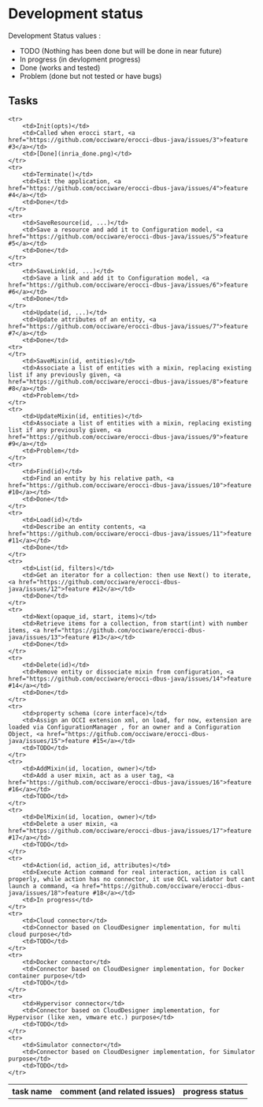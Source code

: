 # Development status
Development Status values :
* TODO (Nothing has been done but will be done in near future)
* In progress (in devlopment progress)
* Done (works and tested)
* Problem (done but not tested or have bugs)

## Tasks
<table>
    <th>task name</th>
    <th>comment (and related issues)</th>
    <th>progress status</th>
    
    <tr>
        <td>Init(opts)</td>
        <td>Called when erocci start, <a href="https://github.com/occiware/erocci-dbus-java/issues/3">feature #3</a></td>
        <td>[Done](inria_done.png)</td>
    </tr>
    <tr>
        <td>Terminate()</td>
        <td>Exit the application, <a href="https://github.com/occiware/erocci-dbus-java/issues/4">feature #4</a></td>
        <td>Done</td>
    </tr>
    <tr>
        <td>SaveResource(id, ...)</td>
        <td>Save a resource and add it to Configuration model, <a href="https://github.com/occiware/erocci-dbus-java/issues/5">feature #5</a></td>
        <td>Done</td>
    </tr> 
    <tr>
        <td>SaveLink(id, ...)</td>
        <td>Save a link and add it to Configuration model, <a href="https://github.com/occiware/erocci-dbus-java/issues/6">feature #6</a></td>
        <td>Done</td>
    </tr>
        <td>Update(id, ...)</td>
        <td>Update attributes of an entity, <a href="https://github.com/occiware/erocci-dbus-java/issues/7">feature #7</a></td>
        <td>Done</td>
    <tr>
    </tr>
        <td>SaveMixin(id, entities)</td>
        <td>Associate a list of entities with a mixin, replacing existing list if any previously given, <a href="https://github.com/occiware/erocci-dbus-java/issues/8">feature #8</a></td>
        <td>Problem</td>
    </tr>
    <tr>
        <td>UpdateMixin(id, entities)</td>
        <td>Associate a list of entities with a mixin, replacing existing list if any previously given, <a href="https://github.com/occiware/erocci-dbus-java/issues/9">feature #9</a></td>
        <td>Problem</td>
    </tr>
    <tr>
        <td>Find(id)</td>
        <td>Find an entity by his relative path, <a href="https://github.com/occiware/erocci-dbus-java/issues/10">feature #10</a></td>
        <td>Done</td>
    </tr>
    <tr>
        <td>Load(id)</td>
        <td>Describe an entity contents, <a href="https://github.com/occiware/erocci-dbus-java/issues/11">feature #11</a></td>
        <td>Done</td>
    </tr>
    <tr>
        <td>List(id, filters)</td>
        <td>Get an iterator for a collection: then use Next() to iterate, <a href="https://github.com/occiware/erocci-dbus-java/issues/12">feature #12</a></td>
        <td>Done</td>
    </tr>
    <tr>
        <td>Next(opaque_id, start, items)</td>
        <td>Retrieve items for a collection, from start(int) with number items, <a href="https://github.com/occiware/erocci-dbus-java/issues/13">feature #13</a></td>
        <td>Done</td>
    </tr>
    <tr>
        <td>Delete(id)</td>
        <td>Remove entity or dissociate mixin from configuration, <a href="https://github.com/occiware/erocci-dbus-java/issues/14">feature #14</a></td>
        <td>Done</td>
    </tr>
    <tr>
        <td>property schema (core interface)</td>
        <td>Assign an OCCI extension xml, on load, for now, extension are loaded via ConfigurationManager , for an owner and a Configuration Object, <a href="https://github.com/occiware/erocci-dbus-java/issues/15">feature #15</a></td>
        <td>TODO</td>
    </tr>
    <tr>
        <td>AddMixin(id, location, owner)</td>
        <td>Add a user mixin, act as a user tag, <a href="https://github.com/occiware/erocci-dbus-java/issues/16">feature #16</a></td>
        <td>TODO</td>
    </tr>
    <tr>
        <td>DelMixin(id, location, owner)</td>
        <td>Delete a user mixin, <a href="https://github.com/occiware/erocci-dbus-java/issues/17">feature #17</a></td>
        <td>TODO</td>
    </tr>
    <tr>
        <td>Action(id, action_id, attributes)</td>
        <td>Execute Action command for real interaction, action is call properly, while action has no connector, it use OCL validator but cant launch a command, <a href="https://github.com/occiware/erocci-dbus-java/issues/18">feature #18</a></td>
        <td>In progress</td>
    </tr>
    <tr>
        <td>Cloud connector</td>
        <td>Connector based on CloudDesigner implementation, for multi cloud purpose</td>
        <td>TODO</td>
    </tr>
    <tr>
        <td>Docker connector</td>
        <td>Connector based on CloudDesigner implementation, for Docker container purpose</td>
        <td>TODO</td>
    </tr>
    <tr>
        <td>Hypervisor connector</td>
        <td>Connector based on CloudDesigner implementation, for Hypervisor (like xen, vmware etc.) purpose</td>
        <td>TODO</td>
    </tr>
    <tr>
        <td>Simulator connector</td>
        <td>Connector based on CloudDesigner implementation, for Simulator purpose</td>
        <td>TODO</td>
    </tr>

</table>


